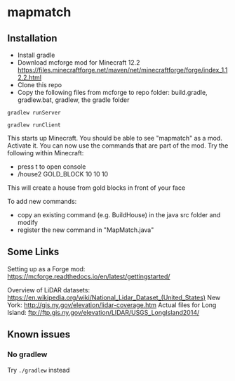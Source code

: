 # mapmatch

## Installation

* Install gradle
* Download mcforge mod for Minecraft 12.2 https://files.minecraftforge.net/maven/net/minecraftforge/forge/index_1.12.2.html
* Clone this repo
* Copy the following files from mcforge to repo folder: build.gradle, gradlew.bat, gradlew, the gradle folder

```
gradlew runServer
```
```
gradlew runClient
```
This starts up Minecraft. You should be able to see "mapmatch" as a mod. Activate it.
You can now use the commands that are part of the mod. Try the following within Minecraft:
* press t to open console
* /house2 GOLD_BLOCK 10 10 10

This will create a house from gold blocks in front of your face

To add new commands:
* copy an existing command (e.g. BuildHouse) in the java src folder and modify
* register the new command in "MapMatch.java"

## Some Links
Setting up as a Forge mod: https://mcforge.readthedocs.io/en/latest/gettingstarted/

 
Overview of LiDAR datasets: https://en.wikipedia.org/wiki/National_Lidar_Dataset_(United_States)
New York: http://gis.ny.gov/elevation/lidar-coverage.htm
Actual files for Long Island: ftp://ftp.gis.ny.gov/elevation/LIDAR/USGS_LongIsland2014/

## Known issues
### No gradlew
Try `./gradlew` instead
